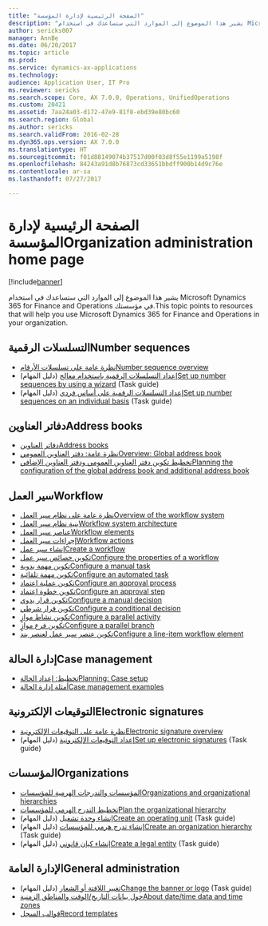```yaml
---
title: "الصفحة الرئيسية لإدارة المؤسسة"
description: "يشير هذا الموضوع إلى الموارد التي ستساعدك في استخدام Microsoft Dynamics 365 for Finance and Operations في مؤسستك."
author: sericks007
manager: AnnBe
ms.date: 06/20/2017
ms.topic: article
ms.prod: 
ms.service: dynamics-ax-applications
ms.technology: 
audience: Application User, IT Pro
ms.reviewer: sericks
ms.search.scope: Core, AX 7.0.0, Operations, UnifiedOperations
ms.custom: 20421
ms.assetid: 7aa24a03-d172-47e9-81f8-ebd39e80bc60
ms.search.region: Global
ms.author: sericks
ms.search.validFrom: 2016-02-28
ms.dyn365.ops.version: AX 7.0.0
ms.translationtype: HT
ms.sourcegitcommit: f01d88149074b37517d00f03d8f55e1199a5198f
ms.openlocfilehash: 84243a91d8b76873cd33651bbdff900b14d9c76e
ms.contentlocale: ar-sa
ms.lasthandoff: 07/27/2017

---
```


# <a name="organization-administration-home-page"></a><span data-ttu-id="bfabf-103">الصفحة الرئيسية لإدارة المؤسسة</span><span class="sxs-lookup"><span data-stu-id="bfabf-103">Organization administration home page</span></span>

[!include[banner](../includes/banner.md)]


<span data-ttu-id="bfabf-104">يشير هذا الموضوع إلى الموارد التي ستساعدك في استخدام Microsoft Dynamics 365 for Finance and Operations في مؤسستك.</span><span class="sxs-lookup"><span data-stu-id="bfabf-104">This topic points to resources that will help you use Microsoft Dynamics 365 for Finance and Operations in your organization.</span></span>

<a name="number-sequences"></a><span data-ttu-id="bfabf-105">التسلسلات الرقمية</span><span class="sxs-lookup"><span data-stu-id="bfabf-105">Number sequences</span></span>
----------------

-   [<span data-ttu-id="bfabf-106">نظرة عامة على تسلسلات الأرقام</span><span class="sxs-lookup"><span data-stu-id="bfabf-106">Number sequence overview</span></span>](number-sequence-overview.md)
-   <span data-ttu-id="bfabf-107">[إعداد التسلسلات الرقمية باستخدام معالج](/dynamics365/unified-operations/fin-and-ops/organization-administration/tasks/set-up-number-sequences-wizard) (دليل المهام)</span><span class="sxs-lookup"><span data-stu-id="bfabf-107">[Set up number sequences by using a wizard](/dynamics365/unified-operations/fin-and-ops/organization-administration/tasks/set-up-number-sequences-wizard) (Task guide)</span></span>
-   <span data-ttu-id="bfabf-108">[إعداد التسلسلات الرقمية على أساس فردي](/dynamics365/unified-operations/fin-and-ops/organization-administration/tasks/set-up-number-sequences-individual-basis) (دليل المهام)</span><span class="sxs-lookup"><span data-stu-id="bfabf-108">[Set up number sequences on an individual basis](/dynamics365/unified-operations/fin-and-ops/organization-administration/tasks/set-up-number-sequences-individual-basis) (Task guide)</span></span>

## <a name="address-books"></a><span data-ttu-id="bfabf-109">دفاتر العناوين</span><span class="sxs-lookup"><span data-stu-id="bfabf-109">Address books</span></span>
-   [<span data-ttu-id="bfabf-110">دفاتر العناوين</span><span class="sxs-lookup"><span data-stu-id="bfabf-110">Address books</span></span>](qa-address-books.md)
-   [<span data-ttu-id="bfabf-111">نظرة عامة: دفتر العناوين العمومي</span><span class="sxs-lookup"><span data-stu-id="bfabf-111">Overview: Global address book</span></span>](overview-global-address-book.md)
-   [<span data-ttu-id="bfabf-112">تخطيط تكوين دفتر العناوين العمومي ودفتر العناوين الإضافي</span><span class="sxs-lookup"><span data-stu-id="bfabf-112">Planning the configuration of the global address book and additional address book</span></span>](plan-configuration-global-address-book-additional-address-books.md)

## <a name="workflow"></a><span data-ttu-id="bfabf-113">سير العمل</span><span class="sxs-lookup"><span data-stu-id="bfabf-113">Workflow</span></span>
-   [<span data-ttu-id="bfabf-114">نظرة عامة على نظام سير العمل</span><span class="sxs-lookup"><span data-stu-id="bfabf-114">Overview of the workflow system</span></span>](overview-workflow-system.md)
-   [<span data-ttu-id="bfabf-115">بنية نظام سير العمل</span><span class="sxs-lookup"><span data-stu-id="bfabf-115">Workflow system architecture</span></span>](workflow-system-architecture.md)
-   [<span data-ttu-id="bfabf-116">عناصر سير العمل</span><span class="sxs-lookup"><span data-stu-id="bfabf-116">Workflow elements</span></span>](workflow-elements.md)
-   [<span data-ttu-id="bfabf-117">إجراءات سير العمل</span><span class="sxs-lookup"><span data-stu-id="bfabf-117">Workflow actions</span></span>](workflow-actions.md)
-   [<span data-ttu-id="bfabf-118">إنشاء سير عمل</span><span class="sxs-lookup"><span data-stu-id="bfabf-118">Create a workflow</span></span>](create-workflow.md)
-   [<span data-ttu-id="bfabf-119">تكوين خصائص سير عمل</span><span class="sxs-lookup"><span data-stu-id="bfabf-119">Configure the properties of a workflow</span></span>](configure-workflow-properties.md)
-   [<span data-ttu-id="bfabf-120">تكوين مهمة يدوية</span><span class="sxs-lookup"><span data-stu-id="bfabf-120">Configure a manual task</span></span>](configure-manual-task-workflow.md)
-   [<span data-ttu-id="bfabf-121">تكوين مهمة تلقائية</span><span class="sxs-lookup"><span data-stu-id="bfabf-121">Configure an automated task</span></span>](configure-automated-task-workflow.md)
-   [<span data-ttu-id="bfabf-122">تكوين عملية اعتماد</span><span class="sxs-lookup"><span data-stu-id="bfabf-122">Configure an approval process</span></span>](configure-approval-process-workflow.md)
-   [<span data-ttu-id="bfabf-123">تكوين خطوة اعتماد</span><span class="sxs-lookup"><span data-stu-id="bfabf-123">Configure an approval step</span></span>](configure-approval-step-workflow.md)
-   [<span data-ttu-id="bfabf-124">تكوين قرار يدوي</span><span class="sxs-lookup"><span data-stu-id="bfabf-124">Configure a manual decision</span></span>](configure-manual-decision-workflow.md)
-   [<span data-ttu-id="bfabf-125">تكوين قرار شرطي</span><span class="sxs-lookup"><span data-stu-id="bfabf-125">Configure a conditional decision</span></span>](configure-conditional-decision-workflow.md)
-   [<span data-ttu-id="bfabf-126">تكوين نشاط موازٍ</span><span class="sxs-lookup"><span data-stu-id="bfabf-126">Configure a parallel activity</span></span>](configure-parallel-activity-workflow.md)
-   [<span data-ttu-id="bfabf-127">تكوين فرع موازٍ</span><span class="sxs-lookup"><span data-stu-id="bfabf-127">Configure a parallel branch</span></span>](configure-parallel-branch-workflow.md)
-   [<span data-ttu-id="bfabf-128">تكوين عنصر سير عمل لعنصر بند</span><span class="sxs-lookup"><span data-stu-id="bfabf-128">Configure a line-item workflow element</span></span>](configure-line-item-workflow.md)

## <a name="case-management"></a><span data-ttu-id="bfabf-129">إدارة الحالة</span><span class="sxs-lookup"><span data-stu-id="bfabf-129">Case management</span></span>
-   [<span data-ttu-id="bfabf-130">تخطيط: إعداد الحالة</span><span class="sxs-lookup"><span data-stu-id="bfabf-130">Planning: Case setup</span></span>](plan-case-management.md)
-   [<span data-ttu-id="bfabf-131">أمثلة إدارة الحالة</span><span class="sxs-lookup"><span data-stu-id="bfabf-131">Case management examples</span></span>](cases.md)

## <a name="electronic-signatures"></a><span data-ttu-id="bfabf-132">التوقيعات الإلكترونية</span><span class="sxs-lookup"><span data-stu-id="bfabf-132">Electronic signatures</span></span>
-   [<span data-ttu-id="bfabf-133">نظرة عامة على التوقيعات الإلكترونية</span><span class="sxs-lookup"><span data-stu-id="bfabf-133">Electronic signature overview</span></span>](electronic-signature-overview.md)
-   <span data-ttu-id="bfabf-134">[إعداد التوقيعات الإلكترونية](/dynamics365/unified-operations/fin-and-ops/organization-administration/tasks/set-up-electronic-signatures) (دليل المهام)</span><span class="sxs-lookup"><span data-stu-id="bfabf-134">[Set up electronic signatures](/dynamics365/unified-operations/fin-and-ops/organization-administration/tasks/set-up-electronic-signatures) (Task guide)</span></span>

## <a name="organizations"></a><span data-ttu-id="bfabf-135">المؤسسات</span><span class="sxs-lookup"><span data-stu-id="bfabf-135">Organizations</span></span>
-   [<span data-ttu-id="bfabf-136">المؤسسات والتدرجات الهرمية للمؤسسات</span><span class="sxs-lookup"><span data-stu-id="bfabf-136">Organizations and organizational hierarchies</span></span>](organizations-organizational-hierarchies.md)
-   [<span data-ttu-id="bfabf-137">تخطيط التدرج الهرمي للمؤسسات</span><span class="sxs-lookup"><span data-stu-id="bfabf-137">Plan the organizational hierarchy</span></span>](plan-organizational-hierarchy.md)
-   <span data-ttu-id="bfabf-138">[إنشاء وحدة تشغيل](/dynamics365/unified-operations/fin-and-ops/organization-administration/tasks/create-operating-unit) (دليل المهام)</span><span class="sxs-lookup"><span data-stu-id="bfabf-138">[Create an operating unit](/dynamics365/unified-operations/fin-and-ops/organization-administration/tasks/create-operating-unit) (Task guide)</span></span>
-   <span data-ttu-id="bfabf-139">[إنشاء تدرج هرمي للمؤسسات](/dynamics365/unified-operations/fin-and-ops/organization-administration/tasks/create-organization-hierarchy) (دليل المهام)</span><span class="sxs-lookup"><span data-stu-id="bfabf-139">[Create an organization hierarchy](/dynamics365/unified-operations/fin-and-ops/organization-administration/tasks/create-organization-hierarchy) (Task guide)</span></span>
-   <span data-ttu-id="bfabf-140">[إنشاء كيان قانوني](/dynamics365/unified-operations/fin-and-ops/organization-administration/tasks/create-legal-entity) (دليل المهام)</span><span class="sxs-lookup"><span data-stu-id="bfabf-140">[Create a legal entity](/dynamics365/unified-operations/fin-and-ops/organization-administration/tasks/create-legal-entity) (Task guide)</span></span>

## <a name="general-administration"></a><span data-ttu-id="bfabf-141">الإدارة العامة</span><span class="sxs-lookup"><span data-stu-id="bfabf-141">General administration</span></span>
-   <span data-ttu-id="bfabf-142">[تغيير اللافتة أو الشعار](/dynamics365/unified-operations/fin-and-ops/get-started/tasks/change-banner-or-logo) (دليل المهام)</span><span class="sxs-lookup"><span data-stu-id="bfabf-142">[Change the banner or logo](/dynamics365/unified-operations/fin-and-ops/get-started/tasks/change-banner-or-logo) (Task guide)</span></span>
-   [<span data-ttu-id="bfabf-143">حول بيانات التاريخ/الوقت والمناطق الزمنية</span><span class="sxs-lookup"><span data-stu-id="bfabf-143">About date/time data and time zones</span></span>](date-time-zones.md)
-   [<span data-ttu-id="bfabf-144">قوالب السجل</span><span class="sxs-lookup"><span data-stu-id="bfabf-144">Record templates</span></span>](record-templates.md)







